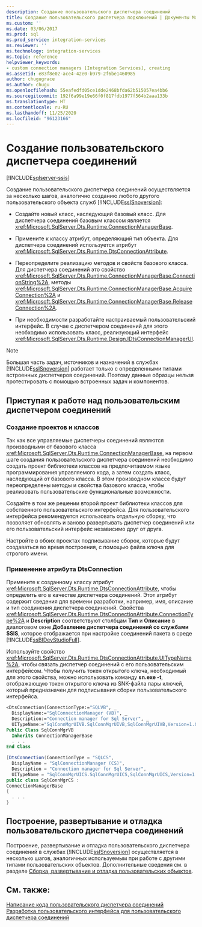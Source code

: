 ```yaml
---
description: Создание пользовательского диспетчера соединений
title: Создание пользовательского диспетчера подключений | Документы Майкрософт
ms.custom: ''
ms.date: 03/06/2017
ms.prod: sql
ms.prod_service: integration-services
ms.reviewer: ''
ms.technology: integration-services
ms.topic: reference
helpviewer_keywords:
- custom connection managers [Integration Services], creating
ms.assetid: e83f8e02-ace4-42e0-b979-2f6be1460985
author: chugugrace
ms.author: chugu
ms.openlocfilehash: 55eafedfd05ce1dde2468bfda62b515057ea4bb6
ms.sourcegitcommit: 192f6a99e19e66f0f817fdb1977f564b2aaa133b
ms.translationtype: HT
ms.contentlocale: ru-RU
ms.lasthandoff: 11/25/2020
ms.locfileid: "96123166"
---
```

# <a name="creating-a-custom-connection-manager"></a>Создание пользовательского диспетчера соединений

[!INCLUDE[sqlserver-ssis](../../../includes/applies-to-version/sqlserver-ssis.md)]


  Создание пользовательского диспетчера соединений осуществляется за несколько шагов, аналогично созданию любого другого пользовательского объекта служб [!INCLUDE[ssISnoversion](../../../includes/ssisnoversion-md.md)]:  
  
-   Создайте новый класс, наследующий базовый класс. Для диспетчера соединений базовым классом является <xref:Microsoft.SqlServer.Dts.Runtime.ConnectionManagerBase>.  
  
-   Примените к классу атрибут, определяющий тип объекта. Для диспетчера соединений используется атрибут <xref:Microsoft.SqlServer.Dts.Runtime.DtsConnectionAttribute>.  
  
-   Переопределите реализацию методов и свойств базового класса. Для диспетчера соединений это свойство <xref:Microsoft.SqlServer.Dts.Runtime.ConnectionManagerBase.ConnectionString%2A>, методы <xref:Microsoft.SqlServer.Dts.Runtime.ConnectionManagerBase.AcquireConnection%2A> и <xref:Microsoft.SqlServer.Dts.Runtime.ConnectionManagerBase.ReleaseConnection%2A>.  
  
-   При необходимости разработайте настраиваемый пользовательский интерфейс. В случае с диспетчером соединений для этого необходимо использовать класс, реализующий интерфейс <xref:Microsoft.SqlServer.Dts.Runtime.Design.IDtsConnectionManagerUI>.  
  
> [!NOTE]  
>  Большая часть задач, источников и назначений в службах [!INCLUDE[ssISnoversion](../../../includes/ssisnoversion-md.md)] работает только с определенными типами встроенных диспетчеров соединений. Поэтому данные образцы нельзя протестировать с помощью встроенных задач и компонентов.  
  
## <a name="getting-started-with-a-custom-connection-manager"></a>Приступая к работе над пользовательским диспетчером соединений  
  
### <a name="creating-projects-and-classes"></a>Создание проектов и классов  
 Так как все управляемые диспетчеры соединений являются производными от базового класса <xref:Microsoft.SqlServer.Dts.Runtime.ConnectionManagerBase>, на первом шаге создания пользовательского диспетчера соединений необходимо создать проект библиотеки классов на предпочитаемом языке программирования управляемого кода, а затем создать класс, наследующий от базового класса. В этом производном классе будут переопределены методы и свойства базового класса, чтобы реализовать пользовательские функциональные возможности.  
  
 Создайте в том же решении второй проект библиотеки классов для собственного пользовательского интерфейса. Для пользовательского интерфейса рекомендуется использовать отдельную сборку, что позволяет обновлять и заново развертывать диспетчер соединений или его пользовательский интерфейс независимо друг от друга.  
  
 Настройте в обоих проектах подписывание сборок, которые будут создаваться во время построения, с помощью файла ключа для строгого имени.  
  
### <a name="applying-the-dtsconnection-attribute"></a>Применение атрибута DtsConnection  
 Примените к созданному классу атрибут <xref:Microsoft.SqlServer.Dts.Runtime.DtsConnectionAttribute>, чтобы определить его в качестве диспетчера соединений. Этот атрибут содержит сведения для времени разработки, например, имя, описание и тип соединения диспетчера соединений. Свойства <xref:Microsoft.SqlServer.Dts.Runtime.DtsConnectionAttribute.ConnectionType%2A> и **Description** соответствуют столбцам **Тип** и **Описание** в диалоговом окне **Добавление диспетчера соединений со службами SSIS**, которое отображается при настройке соединений пакета в среде [!INCLUDE[ssBIDevStudioFull](../../../includes/ssbidevstudiofull-md.md)].  
  
 Используйте свойство <xref:Microsoft.SqlServer.Dts.Runtime.DtsConnectionAttribute.UITypeName%2A>, чтобы связать диспетчер соединений с его пользовательским интерфейсом. Чтобы получить токен открытого ключа, необходимый для этого свойства, можно использовать команду **sn.exe -t**, отображающую токен открытого ключа из SNK-файла пары ключей, который предназначен для подписывания сборки пользовательского интерфейса.  
  
```vb  
<DtsConnection(ConnectionType:="SQLVB", _  
  DisplayName:="SqlConnectionManager (VB)", _  
  Description:="Connection manager for Sql Server", _  
  UITypeName:="SqlConnMgrUIVB.SqlConnMgrUIVB,SqlConnMgrUIVB,Version=1.0.0.0,Culture=neutral,PublicKeyToken=<insert public key token here>")> _  
Public Class SqlConnMgrVB  
  Inherits ConnectionManagerBase  
  . . .  
End Class  
```  
  
```csharp  
[DtsConnection(ConnectionType = "SQLCS",  
  DisplayName = "SqlConnectionManager (CS)",  
  Description = "Connection manager for Sql Server",  
  UITypeName = "SqlConnMgrUICS.SqlConnMgrUICS,SqlConnMgrUICS,Version=1.0.0.0,Culture=neutral,PublicKeyToken=<insert public key token here>")]  
public class SqlConnMgrCS :  
ConnectionManagerBase  
{  
  . . .  
}  
```  
  
## <a name="building-deploying-and-debugging-a-custom-connection-manager"></a>Построение, развертывание и отладка пользовательского диспетчера соединений  
 Построение, развертывание и отладка пользовательского диспетчера соединений в службах [!INCLUDE[ssISnoversion](../../../includes/ssisnoversion-md.md)] осуществляется в несколько шагов, аналогичных используемым при работе с другими типами пользовательских объектов. Дополнительные сведения см. в разделе [Сборка, развертывание и отладка пользовательских объектов](../../../integration-services/extending-packages-custom-objects/building-deploying-and-debugging-custom-objects.md).    
  
## <a name="see-also"></a>См. также:  
 [Написание кода пользовательского диспетчера соединений](../../../integration-services/extending-packages-custom-objects/connection-manager/coding-a-custom-connection-manager.md)   
 [Разработка пользовательского интерфейса для пользовательского диспетчера соединений](../../../integration-services/extending-packages-custom-objects/connection-manager/developing-a-user-interface-for-a-custom-connection-manager.md)  
  
  
